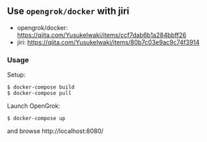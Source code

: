 ## Use `opengrok/docker` with jiri

* opengrok/docker: https://qiita.com/YusukeIwaki/items/ccf7dab6b1a284bbff26
* jiri: https://qiita.com/YusukeIwaki/items/80b7c03e9ac9c74f3914

### Usage

Setup:

```
$ docker-compose build
$ docker-compose pull
```

Launch OpenGrok:

```
$ docker-compose up
```

and browse http://localhost:8080/
